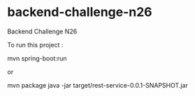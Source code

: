 # backend-challenge-n26
Backend Challenge N26

To run this project : 

mvn spring-boot:run

or 

mvn package
java -jar target/rest-service-0.0.1-SNAPSHOT.jar 